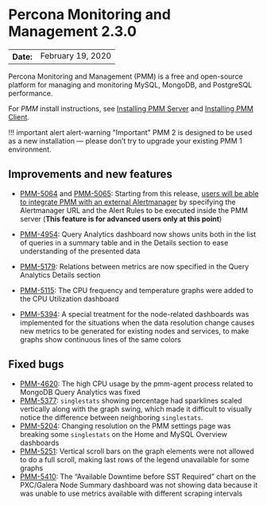 # Percona Monitoring and Management 2.3.0

<table class="docutils field-list" frame="void" rules="none">
  <colgroup>
    <col class="field-name">
    <col class="field-body">
  </colgroup>
  <tbody valign="top">
    <tr class="field-odd field">
      <th class="field-name">Date:</th>
      <td class="field-body">February 19, 2020</td>
    </tr>
  </tbody>
</table>

Percona Monitoring and Management (PMM) is a free and open-source platform for managing and monitoring MySQL, MongoDB, and PostgreSQL performance.

For *PMM* install instructions, see [Installing PMM Server](../setting-up/server/index.md) and [Installing PMM Client](../setting-up/client/index.md).

!!! important alert alert-warning "Important"
    PMM 2 is designed to be used as a new installation — please don’t try to upgrade your existing PMM 1 environment.

## Improvements and new features
* [PMM-5064](https://jira.percona.com/browse/PMM-5064) and [PMM-5065](https://jira.percona.com/browse/PMM-5065): Starting from this release, [users will be able to integrate PMM with an external Alertmanager](../faq.md) by specifying the
Alertmanager URL and the Alert Rules to be executed inside the PMM server (**This feature is for advanced users only at this point**)

* [PMM-4954](https://jira.percona.com/browse/PMM-4954): Query Analytics dashboard now shows units both in the list of queries in a summary table and in the Details section to ease understanding of the presented data
* [PMM-5179](https://jira.percona.com/browse/PMM-5179): Relations between metrics are now specified in the Query Analytics Details section
* [PMM-5115](https://jira.percona.com/browse/PMM-5115): The CPU frequency and temperature graphs were added to the CPU Utilization dashboard
* [PMM-5394](https://jira.percona.com/browse/PMM-5394): A special treatment for the node-related dashboards was implemented for the situations when the data resolution change causes new metrics to be generated for existing nodes and services, to make graphs show continuous lines of the same colors

## Fixed bugs
* [PMM-4620](https://jira.percona.com/browse/PMM-4620): The high CPU usage by the pmm-agent process related to MongoDB Query Analytics was fixed
* [PMM-5377](https://jira.percona.com/browse/PMM-5377):  `singlestats` showing percentage had sparklines scaled vertically along with the graph swing, which made it difficult to visually notice the difference between neighboring `singlestats`.
* [PMM-5204](https://jira.percona.com/browse/PMM-5204): Changing resolution on the PMM settings page was breaking some `singlestats` on the Home and MySQL Overview dashboards
* [PMM-5251](https://jira.percona.com/browse/PMM-5251): Vertical scroll bars on the graph elements were not allowed to do a full scroll, making last rows of the legend unavailable for some graphs
* [PMM-5410](https://jira.percona.com/browse/PMM-5410): The “Available Downtime before SST Required” chart on the PXC/Galera Node Summary dashboard was not showing data because it was unable to use metrics available with different scraping intervals
